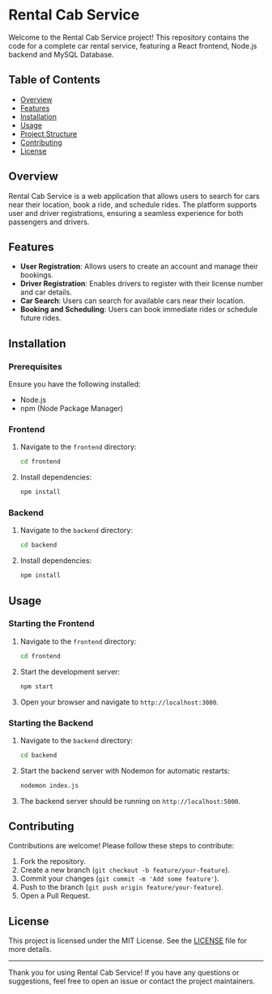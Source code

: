 # Rental Cab Service

Welcome to the Rental Cab Service project! This repository contains the code for a complete car rental service, featuring a React frontend, Node.js backend and MySQL Database.

## Table of Contents

- [Overview](#overview)
- [Features](#features)
- [Installation](#installation)
- [Usage](#usage)
- [Project Structure](#project-structure)
- [Contributing](#contributing)
- [License](#license)

## Overview

Rental Cab Service is a web application that allows users to search for cars near their location, book a ride, and schedule rides. The platform supports user and driver registrations, ensuring a seamless experience for both passengers and drivers.

## Features

- **User Registration**: Allows users to create an account and manage their bookings.
- **Driver Registration**: Enables drivers to register with their license number and car details.
- **Car Search**: Users can search for available cars near their location.
- **Booking and Scheduling**: Users can book immediate rides or schedule future rides.

## Installation

### Prerequisites

Ensure you have the following installed:

- Node.js
- npm (Node Package Manager)

### Frontend

1. Navigate to the `frontend` directory:
    ```bash
    cd frontend
    ```
2. Install dependencies:
    ```bash
    npm install
    ```

### Backend

1. Navigate to the `backend` directory:
    ```bash
    cd backend
    ```
2. Install dependencies:
    ```bash
    npm install
    ```

## Usage

### Starting the Frontend

1. Navigate to the `frontend` directory:
    ```bash
    cd frontend
    ```
2. Start the development server:
    ```bash
    npm start
    ```
3. Open your browser and navigate to `http://localhost:3000`.

### Starting the Backend

1. Navigate to the `backend` directory:
    ```bash
    cd backend
    ```
2. Start the backend server with Nodemon for automatic restarts:
    ```bash
    nodemon index.js
    ```
3. The backend server should be running on `http://localhost:5000`.



## Contributing

Contributions are welcome! Please follow these steps to contribute:

1. Fork the repository.
2. Create a new branch (`git checkout -b feature/your-feature`).
3. Commit your changes (`git commit -m 'Add some feature'`).
4. Push to the branch (`git push origin feature/your-feature`).
5. Open a Pull Request.

## License

This project is licensed under the MIT License. See the [LICENSE](LICENSE) file for more details.

---

Thank you for using Rental Cab Service! If you have any questions or suggestions, feel free to open an issue or contact the project maintainers.

